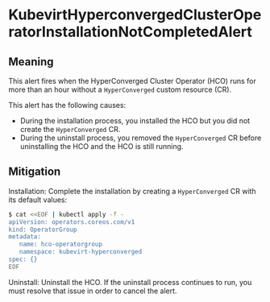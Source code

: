 # KubevirtHyperconvergedClusterOperatorInstallationNotCompletedAlert
<!-- Edited: apinnick@redhat.com, Aug 2022 --> 

## Meaning
This alert fires when the HyperConverged Cluster Operator (HCO) runs for more than an hour without a `HyperConverged` custom resource (CR).

This alert has the following causes:

- During the installation process, you installed the HCO but you did not create the `HyperConverged` CR.
- During the uninstall process, you removed the `HyperConverged` CR before uninstalling the HCO and the HCO is still running.

## Mitigation

Installation: Complete the installation by creating a `HyperConverged` CR with its default values:

```bash
$ cat <<EOF | kubectl apply -f -
apiVersion: operators.coreos.com/v1
kind: OperatorGroup
metadata:
   name: hco-operatorgroup
   namespace: kubevirt-hyperconverged
spec: {}
EOF
```

Uninstall: Uninstall the HCO. If the uninstall process continues to run, you must resolve that issue in order to cancel the alert.

